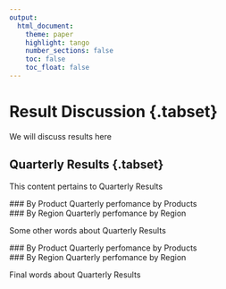 ```yaml
---
output:
  html_document:
    theme: paper
    highlight: tango
    number_sections: false
    toc: false
    toc_float: false
---
```

# Result Discussion {.tabset}
We will discuss results here

## Quarterly Results {.tabset}
This content pertains to Quarterly Results

<div id="quarterly-product" class="section level3">
### By Product
Quarterly perfomance by Products
</div>

<div id="quarterly-region" class="section level3">
### By Region
Quarterly perfomance by Region
</div>

Some other words about Quarterly Results

<div id="q-product" class="section level3">
### By Product
Quarterly perfomance by Products
</div>

<div id="q-region" class="section level3">
### By Region
Quarterly perfomance by Region
</div>

Final words about Quarterly Results
